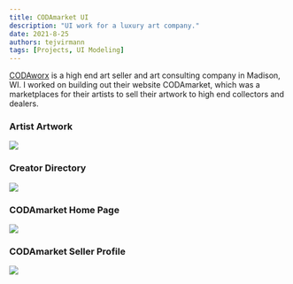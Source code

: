```yaml
---
title: CODAmarket UI
description: "UI work for a luxury art company."
date: 2021-8-25
authors: tejvirmann
tags: [Projects, UI Modeling]
---
```

[CODAworx](https://codaworx.com) is a high end art seller and art consulting company in Madison, WI. I worked on building out their website CODAmarket, which was a marketplaces for their artists to sell their artwork to high end collectors and dealers.  

### Artist Artwork

![](https://firebasestorage.googleapis.com/v0/b/tejvir-website.appspot.com/o/CODAmarketUI%2F1.png?alt=media&token=9e366847-bb99-4c6e-b1a2-d7a893e7294b)

### Creator Directory

![](https://firebasestorage.googleapis.com/v0/b/tejvir-website.appspot.com/o/CODAmarketUI%2F2.png?alt=media&token=f64a1e95-8326-4103-ba8a-a53ae8fbff92)

### CODAmarket Home Page

![](https://firebasestorage.googleapis.com/v0/b/tejvir-website.appspot.com/o/CODAmarketUI%2F3.png?alt=media&token=a5b4a145-59d0-42ab-8ebc-4fc42fec1f1c)

### CODAmarket Seller Profile

![](https://firebasestorage.googleapis.com/v0/b/tejvir-website.appspot.com/o/CODAmarketUI%2F4.png?alt=media&token=d0af626b-ccbf-44fc-a9e5-1ca6943086e1)
